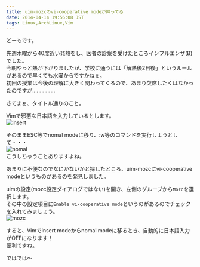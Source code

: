 ```yaml
---
title: uim-mozcのvi-cooperative modeが神ってる
date: 2014-04-14 19:56:08 JST
tags: Linux,ArchLinux,Vim
---
```

どーもです。

先週木曜から40度近い発熱をし、医者の診察を受けたところインフルエンザ(B)でした。  
今朝やっと熱が下がりましたが、学校に通うには「解熱後2日後」というルールがあるので早くても水曜からですかねぇ。  
初回の授業は今後の理解に大きく関わってくるので、あまり欠席したくはなかったのですが...............

さてまぁ、タイトル通りのこと。

Vimで邪悪な日本語を入力しているとします。  
![insert](https://lh6.googleusercontent.com/-ysBPVyqGOOU/U0u3v09j0TI/AAAAAAAADKo/V_rmuuMacj4/s800/inout.png "insert")

そのままESC等でnomal modeに移り、:w等のコマンドを実行しようとして・・・  
![nomal](https://lh5.googleusercontent.com/-_9FMOYY9hXk/U0u3vxSG1II/AAAAAAAADKw/7sQ1W4bTWtg/s800/nomal.png "nomal")  
こうしちゃうことありますよね。

あまりに不便なのでなにかないかと探したところ、uim-mozcにvi-cooperative modeというものがあるのを発見しました。

uimの設定(mozc設定ダイアログではない)を開き、左側のグループから`Mozc`を選択します。  
その中の設定項目に`Enable vi-cooperative mode`というのがあるのでチェックを入れてみましょう。  
![mozc](https://lh5.googleusercontent.com/-yBXRapBdeZQ/U0u9Ogo7azI/AAAAAAAADLI/FOrRRLqsSBg/s640/2014-04-14-191530_1920x1080_scrot.png "mozc")

すると、Vimでinsert modeからnomal modeに移るとき、自動的に日本語入力がOFFになります！  
便利ですね。

ではでは〜